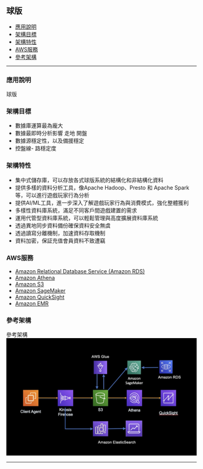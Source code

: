 <h2 id="Game1">球版</h2>

*   [應用說明](#Game11)
*   [架構目標](#Game12)
*   [架構特性](#Game13)
*   [AWS服務](#Game14)
*   [參考架構](#Game15)
* * *



<h3 id="Game11">應用說明</h3>

球版

<h3 id="Game12">架構目標</h3>

-  數據庫運算最為龐大
-  數據最即時分析影響 走地 開盤
-  數據源穩定性，以及備援穩定
-  控盤線- 路穩定度

<h3 id="Game13">架構特性</h3>

- 集中式儲存庫，可以存放各式球版系統的結構化和非結構化資料
- 提供多樣的資料分析工具，像Apache Hadoop、Presto 和 Apache Spark 等，可以進行遊戲玩家行為分析
- 提供AI/ML工具，進一步深入了解遊戲玩家行為與消費模式，強化整體獲利
- 多樣性資料庫系統，滿足不同客戶間遊戲建置的需求
- 運用代管型資料庫系統，可以輕鬆管理與高度擴展資料庫系統
- 透過異地同步資料備份確保資料安全無虞
- 透過讀寫分離機制，加速資料存取機制
- 資料加密，保証充值會員資料不致遭竊

<h3 id="Game14">AWS服務</h3>

- [Amazon Relational Database Service (Amazon RDS)](https://aws.amazon.com/tw/rds/)
- [Amazon Athena](https://aws.amazon.com/tw/athena/)
- [Amazon S3](https://aws.amazon.com/tw/s3/)
- [Amazon SageMaker](https://aws.amazon.com/tw/sagemaker/)
- [Amazon QuickSight](https://aws.amazon.com/tw/quicksight/)
- [Amazon EMR](https://aws.amazon.com/tw/emr/)


<h3 id="Game15">參考架構</h3>

參考架構
![Alt text](Game7.jpg)


* * *

